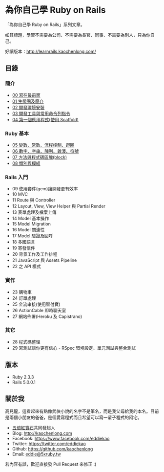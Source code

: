 # 為你自己學 Ruby on Rails

「為你自己學 Ruby on Rails」系列文章。

如其標題，學習不需要為公司、不需要為長官、同事、不需要為別人，只為你自己。

好讀版本：http://learnrails.kaochenlong.com/

## 目錄

### 簡介

- [00 寫在最前面](chapter00-about.md)
- [01 生態圈及簡介](chapter01-ecosystem-and-introduction.md)
- [02 開發環境安裝](chapter02-environment-setup.md)
- [03 開發工具與常用命令列指令](chapter03-command-line-tools.md)
- [04 第一個應用程式(使用 Scaffold)](chapter04-your-first-rails-application.md)

### Ruby 基本

- [05 變數、常數、流程控制、迴圈](chapter05-ruby-basic-1.md)
- [06 數字、字串、陣列、雜湊、符號](chapter06-ruby-basic-2.md)
- [07 方法與程式碼區塊(block)](chapter07-ruby-basic-3.md)
- [08 類別與模組](chapter08-ruby-basic-4.md)

### Rails 入門

- 09 使用套件(gem)讓開發更有效率
- 10 MVC
- 11 Route 與 Controller
- 12 Layout, View, View Helper 與 Partial Render
- 13 表單處理及檔案上傳
- 14 Model 基本操作
- 15 Model Migration
- 16 Model 關連性
- 17 Model 驗證及回呼
- 18 多國語言
- 19 寄發信件
- 20 背景工作及工作排程
- 21 JavaScript 與 Assets Pipeline
- 22 之 API 模式

### 實作

- 23 購物車
- 24 訂單處理
- 25 金流串接(使用智付寶)
- 26 ActionCable 即時聊天室
- 27 網站佈署(Heroku 及 Capistrano)

### 其它

- 28 程式碼整理
- 29 寫測試讓你更有信心 - RSpec 環境設定、單元測試與整合測試

## 版本

- Ruby 2.3.3
- Rails 5.0.0.1

## 關於我

高見龍，這看起來有點像武俠小說的名字不是筆名，而是我父母給我的本名。目前是兩個小朋友的爸爸，是個愛寫程式而且希望可以寫一輩子程式的阿宅。

* [五倍紅寶石](https://5xruby.tw)共同發起人
* Blog: <http://kaochenlong.com>
* Facebook: <https://www.facebook.com/eddiekao>
* Twitter: <https://twitter.com/eddiekao>
* Github: <https://github.com/kaochenlong>
* Email: eddie@5xruby.tw

若內容有誤，歡迎直接發 Pull Request 來修正 :)

